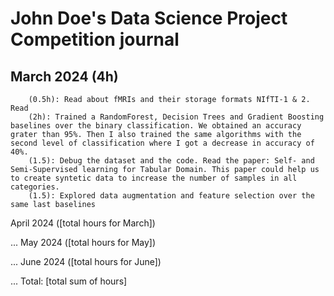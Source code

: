 # John Doe's Data Science Project Competition journal
## March 2024 (4h)

        (0.5h): Read about fMRIs and their storage formats NIfTI-1 & 2. Read
        (2h): Trained a RandomForest, Decision Trees and Gradient Boosting baselines over the binary classification. We obtained an accuracy grater than 95%. Then I also trained the same algorithms with the second level of classification where I got a decrease in accuracy of 40%.
        (1.5): Debug the dataset and the code. Read the paper: Self- and Semi-Supervised learning for Tabular Domain. This paper could help us to create syntetic data to increase the number of samples in all categories.
        (1.5): Explored data augmentation and feature selection over the same last baselines

April 2024 ([total hours for March])

...
May 2024 ([total hours for May])

...
June 2024 ([total hours for June])

...
Total: [total sum of hours]

